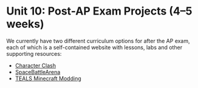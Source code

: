 # Unit 10: Post-AP Exam Projects (4–5 weeks)

We currently have two different curriculum options for after the AP exam, each of which is a
self-contained website with lessons, labs and other supporting resources:

- [Character Clash](../finalproject/CharacterClashProject.md)
- [SpaceBattleArena](http://mikeware.github.io/SpaceBattleArena/)
- [TEALS Minecraft Modding](https://tealsk12.github.io/teals-minecraft/)
